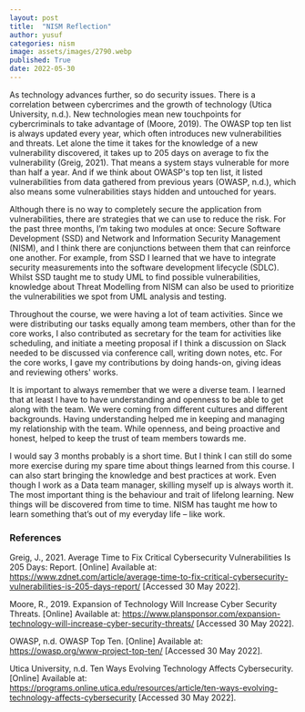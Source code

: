 ```yaml
---
layout: post
title:  "NISM Reflection"
author: yusuf
categories: nism
image: assets/images/2790.webp
published: True
date: 2022-05-30
---
```


As technology advances further, so do security issues. There is a correlation between cybercrimes and the growth of technology (Utica University, n.d.). New technologies mean new touchpoints for cybercriminals to take advantage of (Moore, 2019). The OWASP top ten list is always updated every year, which often introduces new vulnerabilities and threats. Let alone the time it takes for the knowledge of a new vulnerability discovered, it takes up to 205 days on average to fix the vulnerability (Greig, 2021). That means a system stays vulnerable for more than half a year. And if we think about OWASP's top ten list, it listed vulnerabilities from data gathered from previous years (OWASP, n.d.), which also means some vulnerabilities stays hidden and untouched for years.

Although there is no way to completely secure the application from vulnerabilities, there are strategies that we can use to reduce the risk. For the past three months, I’m taking two modules at once: Secure Software Development (SSD) and Network and Information Security Management (NISM), and I think there are conjunctions between them that can reinforce one another. For example, from SSD I learned that we have to integrate security measurements into the software development lifecycle (SDLC). Whilst SSD taught me to study UML to find possible vulnerabilities, knowledge about Threat Modelling from NISM can also be used to prioritize the vulnerabilities we spot from UML analysis and testing.

Throughout the course, we were having a lot of team activities. Since we were distributing our tasks equally among team members, other than for the core works, I also contributed as secretary for the team for activities like scheduling, and initiate a meeting proposal if I think a discussion on Slack needed to be discussed via conference call, writing down notes, etc. For the core works, I gave my contributions by doing hands-on, giving ideas and reviewing others' works.

It is important to always remember that we were a diverse team. I learned that at least I have to have understanding and openness to be able to get along with the team. We were coming from different cultures and different backgrounds. Having understanding helped me in keeping and managing my relationship with the team. While openness, and being proactive and honest, helped to keep the trust of team members towards me.

I would say 3 months probably is a short time. But I think I can still do some more exercise during my spare time about things learned from this course. I can also start bringing the knowledge and best practices at work. Even though I work as a Data team manager, skilling myself up is always worth it. The most important thing is the behaviour and trait of lifelong learning. New things will be discovered from time to time. NISM has taught me how to learn something that’s out of my everyday life – like work.

### References

Greig, J., 2021. Average Time to Fix Critical Cybersecurity Vulnerabilities Is 205 Days: Report. [Online] 
Available at: https://www.zdnet.com/article/average-time-to-fix-critical-cybersecurity-vulnerabilities-is-205-days-report/
[Accessed 30 May 2022].

Moore, R., 2019. Expansion of Technology Will Increase Cyber Security Threats. [Online] 
Available at: https://www.plansponsor.com/expansion-technology-will-increase-cyber-security-threats/
[Accessed 30 May 2022].

OWASP, n.d. OWASP Top Ten. [Online] 
Available at: https://owasp.org/www-project-top-ten/
[Accessed 30 May 2022].

Utica University, n.d. Ten Ways Evolving Technology Affects Cybersecurity. [Online] 
Available at: https://programs.online.utica.edu/resources/article/ten-ways-evolving-technology-affects-cybersecurity
[Accessed 30 May 2022].

